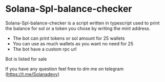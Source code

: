# Solana-Spl-balance-checker

Solana-Spl-balance-checker is a script written in typescript used to print the balance for sol or a token you chose by writing the mint address.
  - The bot can print tokens or sol amount for 25 wallets
  - You can use as much wallets as you want no need for 25
  - The bot have a custom rpc url

Bot is listed for sale

If you have any question feel free to dm me on telegram (https://t.me/Solanadevv)

